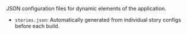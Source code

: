 JSON configuration files for dynamic elements of the application.

- `stories.json`: Automatically generated from individual story configs before each build.
